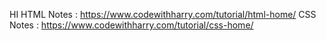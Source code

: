 HI
HTML Notes : https://www.codewithharry.com/tutorial/html-home/
CSS Notes : https://www.codewithharry.com/tutorial/css-home/
